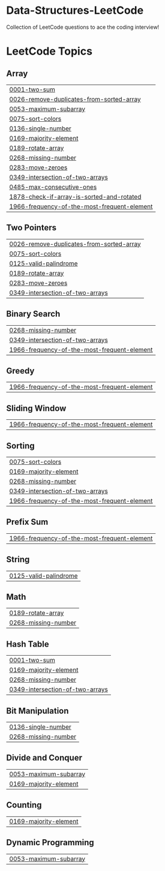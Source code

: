 # Data-Structures-LeetCode
Collection of LeetCode questions to ace the coding interview!

<!---LeetCode Topics Start-->
# LeetCode Topics
## Array
|  |
| ------- |
| [0001-two-sum](https://github.com/Tanu-Shree-31/Data-Structures-LeetCode/tree/master/0001-two-sum) |
| [0026-remove-duplicates-from-sorted-array](https://github.com/Tanu-Shree-31/Data-Structures-LeetCode/tree/master/0026-remove-duplicates-from-sorted-array) |
| [0053-maximum-subarray](https://github.com/Tanu-Shree-31/Data-Structures-LeetCode/tree/master/0053-maximum-subarray) |
| [0075-sort-colors](https://github.com/Tanu-Shree-31/Data-Structures-LeetCode/tree/master/0075-sort-colors) |
| [0136-single-number](https://github.com/Tanu-Shree-31/Data-Structures-LeetCode/tree/master/0136-single-number) |
| [0169-majority-element](https://github.com/Tanu-Shree-31/Data-Structures-LeetCode/tree/master/0169-majority-element) |
| [0189-rotate-array](https://github.com/Tanu-Shree-31/Data-Structures-LeetCode/tree/master/0189-rotate-array) |
| [0268-missing-number](https://github.com/Tanu-Shree-31/Data-Structures-LeetCode/tree/master/0268-missing-number) |
| [0283-move-zeroes](https://github.com/Tanu-Shree-31/Data-Structures-LeetCode/tree/master/0283-move-zeroes) |
| [0349-intersection-of-two-arrays](https://github.com/Tanu-Shree-31/Data-Structures-LeetCode/tree/master/0349-intersection-of-two-arrays) |
| [0485-max-consecutive-ones](https://github.com/Tanu-Shree-31/Data-Structures-LeetCode/tree/master/0485-max-consecutive-ones) |
| [1878-check-if-array-is-sorted-and-rotated](https://github.com/Tanu-Shree-31/Data-Structures-LeetCode/tree/master/1878-check-if-array-is-sorted-and-rotated) |
| [1966-frequency-of-the-most-frequent-element](https://github.com/Tanu-Shree-31/Data-Structures-LeetCode/tree/master/1966-frequency-of-the-most-frequent-element) |
## Two Pointers
|  |
| ------- |
| [0026-remove-duplicates-from-sorted-array](https://github.com/Tanu-Shree-31/Data-Structures-LeetCode/tree/master/0026-remove-duplicates-from-sorted-array) |
| [0075-sort-colors](https://github.com/Tanu-Shree-31/Data-Structures-LeetCode/tree/master/0075-sort-colors) |
| [0125-valid-palindrome](https://github.com/Tanu-Shree-31/Data-Structures-LeetCode/tree/master/0125-valid-palindrome) |
| [0189-rotate-array](https://github.com/Tanu-Shree-31/Data-Structures-LeetCode/tree/master/0189-rotate-array) |
| [0283-move-zeroes](https://github.com/Tanu-Shree-31/Data-Structures-LeetCode/tree/master/0283-move-zeroes) |
| [0349-intersection-of-two-arrays](https://github.com/Tanu-Shree-31/Data-Structures-LeetCode/tree/master/0349-intersection-of-two-arrays) |
## Binary Search
|  |
| ------- |
| [0268-missing-number](https://github.com/Tanu-Shree-31/Data-Structures-LeetCode/tree/master/0268-missing-number) |
| [0349-intersection-of-two-arrays](https://github.com/Tanu-Shree-31/Data-Structures-LeetCode/tree/master/0349-intersection-of-two-arrays) |
| [1966-frequency-of-the-most-frequent-element](https://github.com/Tanu-Shree-31/Data-Structures-LeetCode/tree/master/1966-frequency-of-the-most-frequent-element) |
## Greedy
|  |
| ------- |
| [1966-frequency-of-the-most-frequent-element](https://github.com/Tanu-Shree-31/Data-Structures-LeetCode/tree/master/1966-frequency-of-the-most-frequent-element) |
## Sliding Window
|  |
| ------- |
| [1966-frequency-of-the-most-frequent-element](https://github.com/Tanu-Shree-31/Data-Structures-LeetCode/tree/master/1966-frequency-of-the-most-frequent-element) |
## Sorting
|  |
| ------- |
| [0075-sort-colors](https://github.com/Tanu-Shree-31/Data-Structures-LeetCode/tree/master/0075-sort-colors) |
| [0169-majority-element](https://github.com/Tanu-Shree-31/Data-Structures-LeetCode/tree/master/0169-majority-element) |
| [0268-missing-number](https://github.com/Tanu-Shree-31/Data-Structures-LeetCode/tree/master/0268-missing-number) |
| [0349-intersection-of-two-arrays](https://github.com/Tanu-Shree-31/Data-Structures-LeetCode/tree/master/0349-intersection-of-two-arrays) |
| [1966-frequency-of-the-most-frequent-element](https://github.com/Tanu-Shree-31/Data-Structures-LeetCode/tree/master/1966-frequency-of-the-most-frequent-element) |
## Prefix Sum
|  |
| ------- |
| [1966-frequency-of-the-most-frequent-element](https://github.com/Tanu-Shree-31/Data-Structures-LeetCode/tree/master/1966-frequency-of-the-most-frequent-element) |
## String
|  |
| ------- |
| [0125-valid-palindrome](https://github.com/Tanu-Shree-31/Data-Structures-LeetCode/tree/master/0125-valid-palindrome) |
## Math
|  |
| ------- |
| [0189-rotate-array](https://github.com/Tanu-Shree-31/Data-Structures-LeetCode/tree/master/0189-rotate-array) |
| [0268-missing-number](https://github.com/Tanu-Shree-31/Data-Structures-LeetCode/tree/master/0268-missing-number) |
## Hash Table
|  |
| ------- |
| [0001-two-sum](https://github.com/Tanu-Shree-31/Data-Structures-LeetCode/tree/master/0001-two-sum) |
| [0169-majority-element](https://github.com/Tanu-Shree-31/Data-Structures-LeetCode/tree/master/0169-majority-element) |
| [0268-missing-number](https://github.com/Tanu-Shree-31/Data-Structures-LeetCode/tree/master/0268-missing-number) |
| [0349-intersection-of-two-arrays](https://github.com/Tanu-Shree-31/Data-Structures-LeetCode/tree/master/0349-intersection-of-two-arrays) |
## Bit Manipulation
|  |
| ------- |
| [0136-single-number](https://github.com/Tanu-Shree-31/Data-Structures-LeetCode/tree/master/0136-single-number) |
| [0268-missing-number](https://github.com/Tanu-Shree-31/Data-Structures-LeetCode/tree/master/0268-missing-number) |
## Divide and Conquer
|  |
| ------- |
| [0053-maximum-subarray](https://github.com/Tanu-Shree-31/Data-Structures-LeetCode/tree/master/0053-maximum-subarray) |
| [0169-majority-element](https://github.com/Tanu-Shree-31/Data-Structures-LeetCode/tree/master/0169-majority-element) |
## Counting
|  |
| ------- |
| [0169-majority-element](https://github.com/Tanu-Shree-31/Data-Structures-LeetCode/tree/master/0169-majority-element) |
## Dynamic Programming
|  |
| ------- |
| [0053-maximum-subarray](https://github.com/Tanu-Shree-31/Data-Structures-LeetCode/tree/master/0053-maximum-subarray) |
<!---LeetCode Topics End-->

